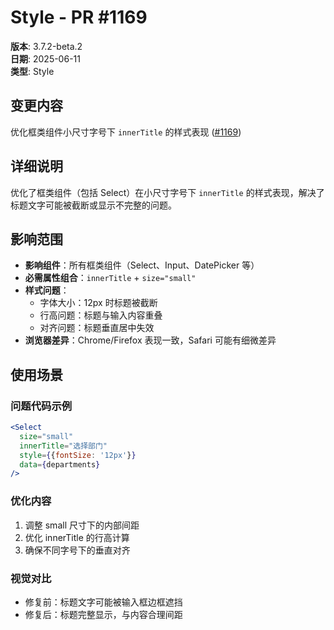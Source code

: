 # Style - PR #1169

**版本**: 3.7.2-beta.2  
**日期**: 2025-06-11  
**类型**: Style  

## 变更内容

优化框类组件小尺寸字号下 `innerTitle` 的样式表现 ([#1169](https://github.com/sheinsight/shineout-next/pull/1169))

## 详细说明

优化了框类组件（包括 Select）在小尺寸字号下 `innerTitle` 的样式表现，解决了标题文字可能被截断或显示不完整的问题。

## 影响范围

- **影响组件**：所有框类组件（Select、Input、DatePicker 等）
- **必需属性组合**：`innerTitle` + `size="small"`
- **样式问题**：
  - 字体大小：12px 时标题被截断
  - 行高问题：标题与输入内容重叠
  - 对齐问题：标题垂直居中失效
- **浏览器差异**：Chrome/Firefox 表现一致，Safari 可能有细微差异
## 使用场景

### 问题代码示例
```jsx
<Select
  size="small"
  innerTitle="选择部门"
  style={{fontSize: '12px'}}
  data={departments}
/>
```

### 优化内容
1. 调整 small 尺寸下的内部间距
2. 优化 innerTitle 的行高计算
3. 确保不同字号下的垂直对齐

### 视觉对比
- 修复前：标题文字可能被输入框边框遮挡
- 修复后：标题完整显示，与内容合理间距